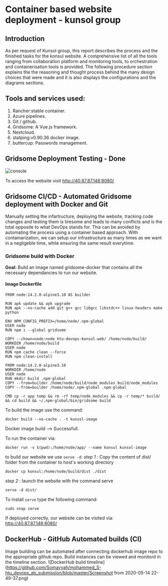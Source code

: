 # Container based website deployment - kunsol group

## Introduction

As per request of Kunsol group, this report describes the process and the finished tasks for the konsul website. A comprehensive list of all the tools ranging from collaboration platform and monitoring tools, to orchestration and containerisation tools is provided. The following procedure section explains the the reasoning and thought process behind  the many design choices that were made and it is also displays the configurations and the diagrams sections.

## Tools and services used:
1. Rancher:stable container.
2. Azure pipelines.
3. Git / github.
4. Gridsome: A Vue.js framework.
5. Nextcloud.
6. statping:v0.90.36 docker image.
7. buttercup: Passwords management.

## Gridsome Deployment Testing - Done

![console](https://github.com/Somayyah/mohammed_S-htu_devops_ab_submission/blob/master/gridsome)

To access the website visit http://40.87.87.148:8080/

## Gridsome CI/CD - Automated Gridsome deployment with Docker and Git

Manually setting the infartructure, deploying the website, tracking code changes and testing them is tiresome and leads to many conflicts and is the total opposite to what DevOps stands for. This can be avoided by automating the process using a container based approach. With containarization, we can setup our infrastructure as many times as we want in a negligeble time, while ensuring the same result everytime.

### Gridsome build with Docker
 __Goal:__ Build an image named gridsome-docker that contains all the necessary dependancies to run our website. 

#### Image Dockerfile 

```
FROM node:14.2.0-alpine3.10 AS builder

RUN apk update && apk upgrade
RUN apk --no-cache add git g++ gcc libgcc libstdc++ linux-headers make python

ENV NPM_CONFIG_PREFIX=/home/node/.npm-global
USER node
RUN npm i --global gridsome

COPY --chown=node:node htu-devops-konsul-web/ /home/node/build/
WORKDIR /home/node/build
USER node
RUN npm cache clean --force
RUN npm clean-install

FROM node:14.2.0-alpine3.10
WORKDIR /home/node
USER node
RUN mkdir build .npm-global
COPY --from=builder /home/node/build/node_modules build/node_modules
COPY --from=builder /home/node/.npm-global .npm-global

CMD cp -r app temp && rm -rf temp/node_modules && cp -r temp/* build/ && cd build && ~/.npm-global/bin/gridsome build
```
To build the image use the command:
```
docker build --no-cache . -t kunsol-image
```
Docker image build --> Successfull.

To run the container via: 
```
docker run -v $(pwd):/home/node/app/ --name konsul kunsol-image
```
to build our website we use ```serve -d```:
_step 1 :_ Copy the content of dist/ folder from the container to host's working directory
```
docker cp konsul:/home/node/build/dist ./dist
```
_step 2 :_ launch the website with the command serve
```
serve -d dist/
```
To install ```serve``` type the following command:
```
sudo snap serve
````
If deployed correctly, our website can be visited via: http://40.87.87.148:8080/

## DockerHub - GitHub Automated builds (CI)
Image building can be automated after connecting dockerhub image repo to the appropriate github repo. Build instances can be viewed and monitord in the timeline section.
![DockerHub build timeline](https://github.com/Somayyah/mohammed_S-htu_devops_ab_submission/blob/master/Screenshot from 2020-05-14 22-49-37.png)


